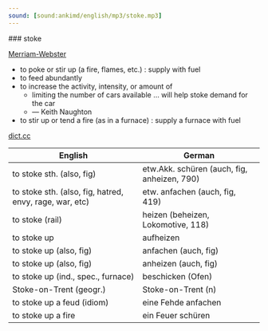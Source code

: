 ```yaml
---
sound: [sound:ankimd/english/mp3/stoke.mp3]
---
```


\### stoke

[Merriam-Webster](https://www.merriam-webster.com/dictionary/stoke)

- to poke or stir up (a fire, flames, etc.) : supply with fuel
- to feed abundantly
- to increase the activity, intensity, or amount of
    - limiting the number of cars available … will help stoke demand for the car
    - — Keith Naughton
- to stir up or tend a fire (as in a furnace) : supply a furnace with fuel

[dict.cc](https://www.dict.cc/stoke)

| English        | German       |
| -------------- | ------------ |
| to stoke sth. (also, fig) | etw.Akk. schüren (auch, fig, anheizen, 790) |
| to stoke sth. (also, fig, hatred, envy, rage, war, etc) | etw. anfachen (auch, fig, 419) |
| to stoke (rail) | heizen (beheizen, Lokomotive, 118) |
| to stoke up | aufheizen |
| to stoke up (also, fig) | anfachen (auch, fig) |
| to stoke up (also, fig) | anheizen (auch, fig) |
| to stoke up (ind., spec., furnace) | beschicken (Ofen) |
| Stoke-on-Trent (geogr.) | Stoke-on-Trent (n) |
| to stoke up a feud (idiom) | eine Fehde anfachen |
| to stoke up a fire | ein Feuer schüren |
